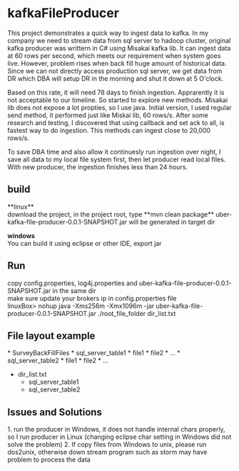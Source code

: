 # kafkaFileProducer

This project demonstrates a quick way to ingest data to kafka. In my company we need to stream data from sql server to hadoop cluster, original kafka producer was writtern in C# using Misakai kafka lib. It can ingest data at 60 rows per second, which meets our requirement when system goes live. However, problem rises when back fill huge amount of historical data. Since we can not directly access production sql server, we get data from DR which DBA will setup DR in the morning and shut it down at 5 O'clock.

Based on this rate, it will need 78 days to finish ingestion. Apprarently it is not acceptable to our timeline. So started to explore new methods. Misakai lib does not expose a lot propties, so I use java. Initial version, I used regular send method, it performed just like Miskai lib, 60 rows/s. After some research and testing, I discovered that using callback and set ack to all, is fastest way to do ingestion. This methods can ingest close to 20,000 rows/s. 

To save DBA time and also allow it continuesly run ingestion over night, I save all data to my local file system first, then let producer read local files. With new producer, the ingestion finishes less than 24 hours.

<h2>build</h2>
**linux**
<br>download the project, in the project root, type
**mvn clean package**
uber-kafka-file-producer-0.0.1-SNAPSHOT.jar will be generated in target dir

**windows**
<br>You can build it using eclipse or other IDE, export jar

<h2>Run</h2>
copy config.properties, log4j.properties and uber-kafka-file-producer-0.0.1-SNAPSHOT.jar in the same dir<br>
make sure update your brokers ip in config.properties file<br>
linuxBox> nohup java -Xms256m -Xmx1096m -jar uber-kafka-file-producer-0.0.1-SNAPSHOT.jar ./root_file_folder dir_list.txt

<h2>File layout example</h2>
* SurveyBackFillFiles
   * sql_server_table1
     * file1
     * file2
     * ...
   * sql_server_table2
     * file1
     * file2
   * ...

* dir_list.txt
  * sql_server_table1
  * sql_server_table2
  
<h2>Issues and Solutions</h2>
1. run the producer in Windows, it does not handle internal chars properly, so I run producer in Linux (changing eclipse char setting in Windows did not solve the problem)
2. If copy files from Windows to unix, please run dos2unix, otherwise down stream program such as storm may have problem to process the data
